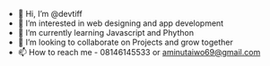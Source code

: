- 👋 Hi, I’m @devtiff
- 👀 I’m interested in web designing and app development
- 🌱 I’m currently learning Javascript and Phython 
- 💞️ I’m looking to collaborate on Projects and grow together 
- 📫 How to reach me - 08146145533 or aminutaiwo69@gmail.com

<!---
devtiff/devtiff is a ✨ special ✨ repository because its `README.md` (this file) appears on your GitHub profile.
You can click the Preview link to take a look at your changes.
--->
